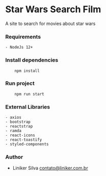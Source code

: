 # Star Wars Search Film

A site to search for movies about star wars

### Requirements
    - NodeJs 12+

### Install dependencies

```
    npm install
```
### Run project

```
    npm run start
```

### External Libraries
    - axios
    - bootstrap
    - reactstrap
    - ramda
    - react-icons
    - react-toastify
    - styled-components

### Author
- Liniker Silva <contato@liniker.com.br>